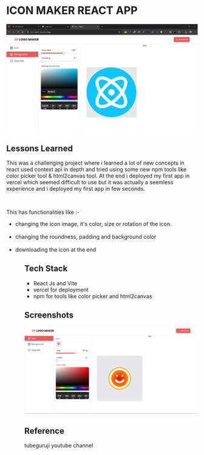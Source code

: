 # ICON MAKER REACT APP

<img src="./gitImages/1.png" alt="">

## Lessons Learned

This was a challenging project where i learned a lot of new concepts in react used context api in depth and tried using some new npm tools like color picker tool & html2canvas tool. At the end i deployed my first app in vercel which seemed difficult to use but it was actually a seemless experience and i deployed my first app in few seconds.

<br />

This has functionalities like :-
<br />

<ul>
<li>changing the icon image, it's color, size or rotation of the icon.</li><br/>
<li>changing the roundness, padding and background color</li> <br />
<li>downloading the icon at the end </li>
<ul>

## Tech Stack

<ul>
<li>React Js and Vite</li>
<li>vercel for deployment</li>
<li>npm for tools like color picker and html2canvas</li>
</ul>

## Screenshots

<img src="./gitImages/2.png" alt="">

## Reference

tubeguruji youtube channel
